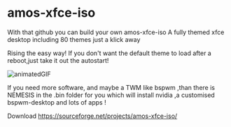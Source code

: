 # amos-xfce-iso

With that github you can build your own amos-xfce-iso
A fully themed xfce desktop including 80 themes just a klick away

Rising the easy way!
If you don't want the default theme to load after a reboot,just take it out the autostart!

![animatedGIF](https://user-images.githubusercontent.com/83895060/178191309-458724ee-7d8c-413f-a4b9-f016c2110850.gif)

If you need more software, and maybe a TWM like bspwm ,than there is NEMESIS in the .bin folder for you which will install nvidia ,a customised bspwm-desktop and lots of apps !

Download
https://sourceforge.net/projects/amos-xfce-iso/
